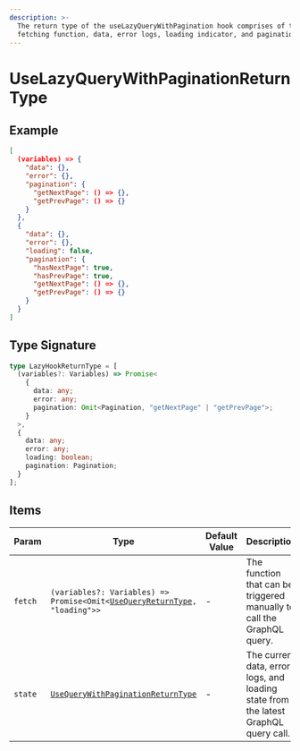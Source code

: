 ```yaml
---
description: >-
  The return type of the useLazyQueryWithPagination hook comprises of the manual
  fetching function, data, error logs, loading indicator, and pagination object.
---
```


# UseLazyQueryWithPaginationReturnType

## Example

```json
[
  (variables) => {
    "data": {},
    "error": {},
    "pagination": {
      "getNextPage": () => {},
      "getPrevPage": () => {}
    }
  },
  {
    "data": {},
    "error": {},
    "loading": false,
    "pagination": {
      "hasNextPage": true,
      "hasPrevPage": true,
      "getNextPage": () => {},
      "getPrevPage": () => {}
    }
  }
]
```

## Type Signature

```typescript
type LazyHookReturnType = [
  (variables?: Variables) => Promise<
    {
      data: any;
      error: any;
      pagination: Omit<Pagination, "getNextPage" | "getPrevPage">;
    }
  >,
  {
    data: any;
    error: any;
    loading: boolean;
    pagination: Pagination;
  }
];
```

## Items

| Param   | Type                                                                                                   | Default Value | Description                                                                         |
| ------- | ------------------------------------------------------------------------------------------------------ | ------------- | ----------------------------------------------------------------------------------- |
| `fetch` | `(variables?: Variables) => Promise<Omit<`[`UseQueryReturnType`](usequeryreturntype.md)`, "loading">>` | -             | The function that can be triggered manually to call the GraphQL query.              |
| `state` | [`UseQueryWithPaginationReturnType`](../hooks/usequerywithpagination.md)                               | -             | The current data, error logs, and loading state from the latest GraphQL query call. |
